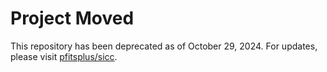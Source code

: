 # Project Moved

This repository has been deprecated as of October 29, 2024.
For updates, please visit [pfitsplus/sicc](https://github.com/pfitsplus/sicc).
